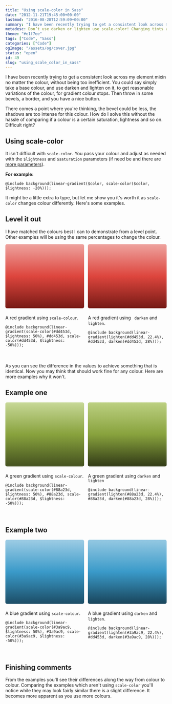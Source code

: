 ```yaml
---
title: "Using scale-color in Sass"
date: "2012-11-21T19:45:00+00:00"
lastmod: "2016-08-28T12:59:09+00:00"
summary: "I have been recently trying to get a consistent look across my element mixin no matter the colour, without being too inefficient. You could say simply take a base colour, and use darken and lighten on it, to get reasonable variations of the colour, for gradient colour stops. Then throw in some bevels, a border, and you have a nice button."
metadesc: Don’t use darken or lighten use scale-color! Changing tints and shades will be more predictable, read the post to find out why."
theme: "#e1f7ee"
tags: ["Code", "Sass"]
categories: ["Code"]
ogImage: "/assets/og/cover.jpg"
status: "open"
id: 49
slug: "using_scale_color_in_sass"
---
```


I have been recently trying to get a consistent look across my element mixin no matter the colour, without being too inefficient. You could say simply take a base colour, and use darken and lighten on it, to get reasonable variations of the colour, for gradient colour stops. Then throw in some bevels, a border, and you have a nice button.

There comes a point where you're thinking, the bevel could be less, the shadows are too intense for this colour. How do I solve this without the hassle  of comparing if a colour is a certain saturation, lightness and so on. Difficult right?

## Using scale-color
It isn't difficult with `scale-color`. You pass your colour and adjust as needed with the `$lightness` and `$saturation` parameters (if need be and there are [more parameters](http://sass-lang.com/docs/yardoc/Sass/Script/Functions.html#scale_color-instance_method "Full documentation for scale-color")). 

**For example:**
```.language-scss
@include background(linear-gradient($color, scale-color($color, $lightness: -20%)));
```

It might be a little extra to type, but let me show you it's worth it as `scale-color` changes colour differently. Here's some examples.

## Level it out
I have matched the colours best I can to demonstrate from a level point. Other examples will be using the same percentages to change the colour.

<figure class="example-box">
  <span class="e1-scale" role="img" aria-label="Using scale-color to demonstrate a red gradient"></span>
  <figcaption>
    <p>A red gradient using <code>scale-colour</code>.</p>
    <pre class="language-scss"><code>@include background(linear-gradient(scale-color(#dd453d, $lightness: 50%), #dd453d, scale-color(#dd453d, $lightness: -50%)));</code></pre>
  </figcaption>
</figure><figure class="example-box">
  <span class="e1-darken" role="img" aria-label="Using scale-color to demonstrate a red gradient"></span>
  <figcaption>
    <p>A red gradient using <code> darken</code> and <code>lighten</code>.</p>
    <pre class="language-scss"><code>@include background(linear-gradient(lighten(#dd453d, 22.4%), #dd453d, darken(#dd453d, 28%)));</code></pre>
  </figcaption>
</figure>

As you can see the difference in the values to achieve something that is identical. Now you may think that should work fine for any colour. Here are more examples why it won't.


## Example one

<figure class="example-box">
  <span class="e2-scale" role="img" aria-label="Using scale-color to demonstrate a green gradient"></span>
  <figcaption>
    <p>A green gradient using <code>scale-colour</code>.</p>
    <pre class="language-scss"><code>@include background(linear-gradient(scale-color(#88a23d, $lightness: 50%), #88a23d, scale-color(#88a23d, $lightness: -50%)));</code></pre>
  </figcaption>
</figure><figure class="example-box">
  <span class="e2-darken" role="img" aria-label="Using darken/lighten to demonstrate a red gradient"></span>
  <figcaption>
    <p>A green gradient using <code>darken</code> and <code>lighten</code></p>
    <pre class="language-scss"><code>@include background(linear-gradient(lighten(#88a23d, 22.4%), #88a23d, darken(#88a23d, 28%)));</code></pre>
  </figcaption>
</figure>


## Example two

<figure class="example-box">
  <span class="e3-scale" role="img" aria-label="Using scale-color to demonstrate a blue gradient"></span>
  <figcaption>
    <p>A blue gradient using <code>scale-colour</code>.</p> 
    <pre class="language-scss"><code>@include background(linear-gradient(scale-color(#3a9ac9, $lightness: 50%), #3a9ac9, scale-color(#3a9ac9, $lightness: -50%)));</code></pre>
  </figcaption>
</figure><figure class="example-box">
  <span class="e3-darken" role="img" aria-label="Using darken/lighten to demonstrate a blue gradient"></span>
  <figcaption>
    <p>A blue gradient using <code>darken</code> and <code>lighten</code>.</p>
    <pre class="language-scss"><code>@include background(linear-gradient(lighten(#3a9ac9, 22.4%), #dd453d, darken(#3a9ac9, 28%)));</code></pre></figcaption>
</figure>


## Finishing comments
From the examples you'll see their differences along the way from colour to colour. Comparing the examples which aren't using <code>scale-color</code> you'll notice while they may look fairly similar there is a slight difference. It becomes more apparent as you use more colours.

<style>
.example-box{width:48.75%;margin:0 2.5% 1.5em 0;display:inline-block;vertical-align:top}.example-box p:first-child{margin-top:0;font-size:1em}.example-box:nth-of-type(2n){margin-right:0}.example-box [role="img"]{-moz-border-radius:5px;-webkit-border-radius:5px;border-radius:5px;display:inline-block;vertical-align:top;width:100%;height:200px;margin:0 0 1.5em}.e1-scale{background:-webkit-linear-gradient(#eea29e,#dd453d,#781a15);background:linear-gradient(#eea29e,#dd453d,#781a15)}.e1-darken{background:-webkit-linear-gradient(#eea29e,#dd453d,#761a15);background:linear-gradient(#eea29e,#dd453d,#761a15)}.e2-scale{background:-webkit-linear-gradient(#c7d897,#88a23d,#44511f);background:linear-gradient(#c7d897,#88a23d,#44511f)}.e2-darken{background:-webkit-linear-gradient(#bcd081,#88a23d,#313a16);background:linear-gradient(#bcd081,#88a23d,#313a16)}.e3-scale{background:-webkit-linear-gradient(#9dcce4,#3a9ac9,#1c4d66);background:linear-gradient(#9dcce4,#3a9ac9,#1c4d66)}.e3-darken{background:-webkit-linear-gradient(#94c8e2,#3a9ac9,#19455b);background:linear-gradient(#94c8e2,#3a9ac9,#19455b)}
</style>
